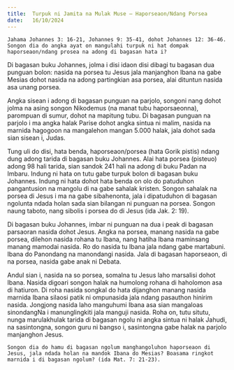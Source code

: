 ```yaml
---
title:  Turpuk ni Jamita na Mulak Muse – Haporseaon/Ndang Porsea
date:   16/10/2024
---
```


`Jahama Johannes 3: 16-21, Johannes 9: 35-41, dohot Johannes 12: 36-46. Songon dia do angka ayat on mangulahi turpuk ni hat dompak haporseaon/ndang prosea na adong di bagasan hata i?`

Di bagasan buku Johannes, jolma i disi idaon disi dibagi tu bagasan dua punguan bolon: nasida na porsea tu Jesus jala manjanghon Ibana na gabe Mesias dohot nasida na adong partingkian asa porsea, alai dituntun nasida asa unang porsea.

Angka sisean i adong di bagasan punguan na parjolo, songoni nang dohot jolma na asing songon Nikodemus (na manat tubu haporsaeonna), parompuan di sumur, dohot na mapitung tubu. Di bagasan punguan na parjolo i ma angka halak Parise dohot angka sintua ni malim, nasida na marnida hagogoon na mangalehon mangan 5.000 halak, jala dohot sada sian sisean i, Judas.

Tung uli do disi, hata benda, haporseaon/porsea (hata Gorik pistis) ndang dung adong tarida di bagasan buku Johannes. Alai hata porsea (pisteuo) adong 98 hali tarida, sian sandok 241 hali na adong di buku Padan na Imbaru. Indung ni hata on tutu gabe turpuk bolon di bagasan buku Johannes. Indung ni hata dohot hata benda on olo do patuduhon pangantusion na mangolu di na gabe sahalak kristen. Songon sahalak na porsea di Jesus i ma na gabe sibahenonta, jala i dipatuduhon di bagasan ngolunta ndada holan sada sian bilangan ni punguan na porsea. Songon naung taboto, nang sibolis i porsea do di Jesus (ida Jak. 2: 19).

Di bagasan buku Johannes, imbar ni punguan na dua i peak di bagasan parsaoran nasida dohot Jesus. Angka na porsea, manang nasida na gabe porsea, dilehon nasida rohana tu Ibana, nang hatiha Ibana maminsang manang mamodai nasida. Ro do nasida tu Ibana jala ndang gabe martabuni. Ibana do Panondang na manondangi nasida. Jala di bagasan haporseaon, di na porsea, nasida gabe anak ni Debata.

Andul sian i, nasida na so porsea, somalna tu Jesus laho marsalisi dohot Ibana. Nasida digoari songon halak na humolong rohana di haholomon asa di hatiuron. Di roha nasida songkal do hata dijanghon manang nasida marnida Ibana silaosi patik ni ompunasida jala ndang pasauthon hinirim nasida. Jongjong nasida laho manguhumi Ibana asa sian mangaloas sinondangNa i manunglingkiti jala manguji nasida. Roha on, tutu situtu, nunga marulakhulak tarida di bagasan ngolu ni angka sintua ni halak Jahudi, na sasintongna, songon guru ni bangso i, sasintongna gabe halak na parjolo manjanghon Jesus.

`Songon dia do hamu di bagasan ngolum manghangoluhon haporseaon di Jesus, jala ndada holan na mandok Ibana do Mesias? Boasama ringkot marnida i di bagasan ngolum? (ida Mat. 7: 21-23).`
